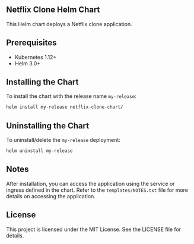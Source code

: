 
## Netflix Clone Helm Chart

This Helm chart deploys a Netflix clone application.

## Prerequisites

- Kubernetes 1.12+
- Helm 3.0+

## Installing the Chart

To install the chart with the release name `my-release`:

```bash
helm install my-release netflix-clone-chart/
```

## Uninstalling the Chart

To uninstall/delete the `my-release` deployment:

```bash
helm uninstall my-release
```

## Notes

After installation, you can access the application using the service or ingress defined in the chart. Refer to the `templates/NOTES.txt` file for more details on accessing the application.

## License

This project is licensed under the MIT License. See the LICENSE file for details.